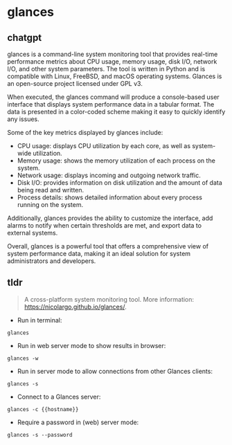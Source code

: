 # glances 
## chatgpt 
glances is a command-line system monitoring tool that provides real-time performance metrics about CPU usage, memory usage, disk I/O, network I/O, and other system parameters. The tool is written in Python and is compatible with Linux, FreeBSD, and macOS operating systems. Glances is an open-source project licensed under GPL v3.

When executed, the glances command will produce a console-based user interface that displays system performance data in a tabular format. The data is presented in a color-coded scheme making it easy to quickly identify any issues.

Some of the key metrics displayed by glances include:

- CPU usage: displays CPU utilization by each core, as well as system-wide utilization.
- Memory usage: shows the memory utilization of each process on the system.
- Network usage: displays incoming and outgoing network traffic.
- Disk I/O: provides information on disk utilization and the amount of data being read and written.
- Process details: shows detailed information about every process running on the system.

Additionally, glances provides the ability to customize the interface, add alarms to notify when certain thresholds are met, and export data to external systems.

Overall, glances is a powerful tool that offers a comprehensive view of system performance data, making it an ideal solution for system administrators and developers. 

## tldr 
 
> A cross-platform system monitoring tool.
> More information: <https://nicolargo.github.io/glances/>.

- Run in terminal:

`glances`

- Run in web server mode to show results in browser:

`glances -w`

- Run in server mode to allow connections from other Glances clients:

`glances -s`

- Connect to a Glances server:

`glances -c {{hostname}}`

- Require a password in (web) server mode:

`glances -s --password`
